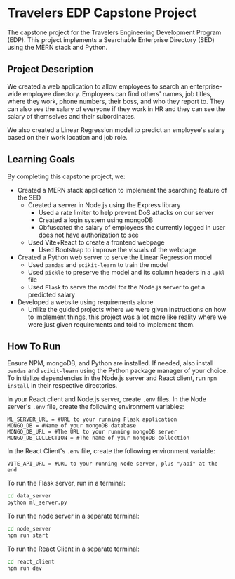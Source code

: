# Travelers EDP Capstone Project
The capstone project for the Travelers Engineering Development Program (EDP). This project implements a Searchable Enterprise Directory (SED) using the MERN stack and Python.

## Project Description
We created a web application to allow employees to search an enterprise-wide employee directory. Employees can find others' names, job titles, where they work, phone numbers, their boss, and who they report to. They can also see the salary of everyone if they work in HR and they can see the salary of themselves and their subordinates.

We also created a Linear Regression model to predict an employee's salary based on their work location and job role.

## Learning Goals
By completing this capstone project, we:
- Created a MERN stack application to implement the searching feature of the SED
    - Created a server in Node.js using the Express library
        - Used a rate limiter to help prevent DoS attacks on our server
        - Created a login system using mongoDB
        - Obfuscated the salary of employees the currently logged in user does not have authorization to see
    - Used Vite+React to create a frontend webpage
        - Used Bootstrap to improve the visuals of the webpage
- Created a Python web server to serve the Linear Regression model
    - Used `pandas` and `scikit-learn` to train the model
    - Used `pickle` to preserve the model and its column headers in a `.pkl` file
    - Used `Flask` to serve the model for the Node.js server to get a predicted salary
- Developed a website using requirements alone
    - Unlike the guided projects where we were given instructions on how to implement things, this project was a lot more like reality where we were just given requirements and told to implement them.

## How To Run
Ensure NPM, mongoDB, and Python are installed. If needed, also install `pandas` and `scikit-learn` using the Python package manager of your choice. To initialize dependencies in the Node.js server and React client, run `npm install` in their respective directories.

In your React client and Node.js server, create `.env` files. In the Node server's `.env` file, create the following environment variables:
```
ML_SERVER_URL = #URL to your running Flask application
MONGO_DB = #Name of your mongoDB database
MONGO_DB_URL = #The URL to your running mongoDB server
MONGO_DB_COLLECTION = #The name of your mongoDB collection
```
In the React Client's `.env` file, create the following environment variable:
```
VITE_API_URL = #URL to your running Node server, plus "/api" at the end
```
To run the Flask server, run in a terminal:
```bash
cd data_server
python ml_server.py
```

To run the node server in a separate terminal:
```bash
cd node_server
npm run start
```

To run the React Client in a separate terminal:
```bash
cd react_client
npm run dev
```
